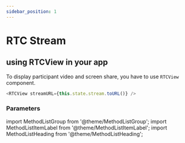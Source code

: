 ```yaml
---
sidebar_position: 1
---
```


# RTC Stream

## using RTCView in your app

To display participant video and screen share, you have to use `RTCView` component.

```javascript title="Using RTCView"
<RTCView streamURL={this.state.stream.toURL()} />
```

### Parameters

import MethodListGroup from '@theme/MethodListGroup';
import MethodListItemLabel from '@theme/MethodListItemLabel';
import MethodListHeading from '@theme/MethodListHeading';

<MethodListGroup>
  <MethodListItemLabel name="__namedParameters" option={"required"} type={"object"} >
    <MethodListGroup>
      <MethodListHeading heading="Properties" />
      <MethodListItemLabel name="mirror" option={"optional"} type={"boolean"} description="Indicates whether the video specified by 'streamURL' should be mirrored during rendering. Commonly, applications choose to mirror theuser-facing camera." defaultValue={"false"} />
      <MethodListItemLabel name="objectFit" option={"optional"} type={"string"} defaultValue={"contain"} description="Can be contain or cover"  />
      <MethodListItemLabel name="streamURL" option={"optional"} type={"string"} />
      <MethodListItemLabel name="zOrder" option={"optional"} type={"bool"} defaultValue={"true"} />
      <MethodListItemLabel name="maxResolution" option={"optional"} type={"number"} defaultValue={"0"} description="Similar to zIndex in web" />
    </MethodListGroup>
  </MethodListItemLabel>
</MethodListGroup>

